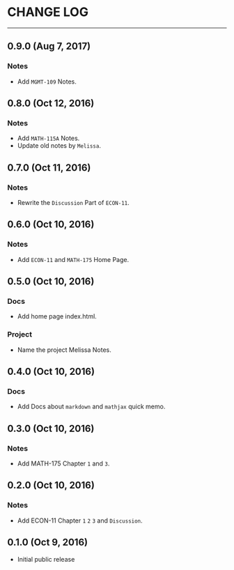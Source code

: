 # CHANGE LOG
---

## 0.9.0 (Aug 7, 2017)

### Notes

* Add `MGMT-109` Notes.

## 0.8.0 (Oct 12, 2016)

### Notes

* Add `MATH-115A` Notes.
* Update old notes by `Melissa`.


## 0.7.0 (Oct 11, 2016)

### Notes

* Rewrite the `Discussion` Part of `ECON-11`.

## 0.6.0 (Oct 10, 2016)

### Notes

* Add `ECON-11` and `MATH-175` Home Page.


## 0.5.0 (Oct 10, 2016)

### Docs

* Add home page index.html.

### Project

* Name the project Melissa Notes.


## 0.4.0 (Oct 10, 2016)

### Docs

* Add Docs about `markdown` and `mathjax` quick memo.

## 0.3.0 (Oct 10, 2016)

### Notes

* Add MATH-175 Chapter `1` and `3`.


## 0.2.0 (Oct 10, 2016)

### Notes

* Add ECON-11 Chapter `1` `2` `3` and `Discussion`.


## 0.1.0 (Oct 9, 2016)

* Initial public release
